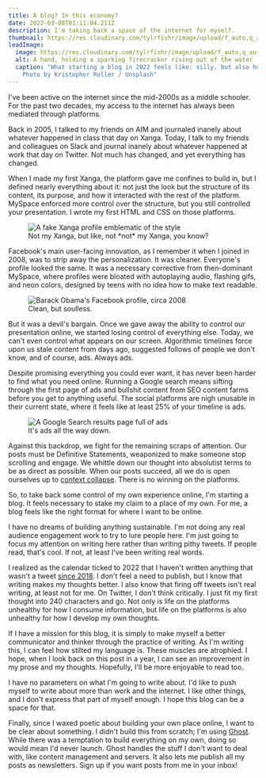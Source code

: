 ```yaml
---
title: A blog? In this economy?
date: 2022-03-08T01:11:04.211Z
description: I'm taking back a space of the internet for myself.
thumbnail: https://res.cloudinary.com/tylrfishr/image/upload/f_auto,q_auto/c_fill,w_1200/v1646704863/kristopher-roller-PC_lbSSxCZE-unsplash_motlgf.jpg
leadImage:
  image: https://res.cloudinary.com/tylrfishr/image/upload/f_auto,q_auto/c_fill,w_1200/v1646704863/kristopher-roller-PC_lbSSxCZE-unsplash_motlgf.jpg
  alt: A hand, holding a sparking firecracker rising out of the water
  caption: "What starting a blog in 2022 feels like: silly, but also hopeful.
    Photo by Kristopher Roller / Unsplash"
---
```

I've been active on the internet since the mid-2000s as a middle schooler. For the past two decades, my access to the internet has always been mediated through platforms.

Back in 2005, I talked to my friends on AIM and journaled inanely about whatever happened in class that day on Xanga. Today, I talk to my friends and colleagues on Slack and journal inanely about whatever happened at work that day on Twitter. Not much has changed, and yet everything has changed.

When I made my first Xanga, the platform gave me confines to build in, but I defined nearly everything about it: not just the look but the structure of its content, its purpose, and how it interacted with the rest of the platform. MySpace enforced more control over the structure, but you still controlled your presentation. I wrote my first HTML and CSS on those platforms.

<figure><img src="https://res.cloudinary.com/tylrfishr/image/upload/f_auto,q_auto/c_fill,w_1200/v1646704632/image_yxltho.png" alt="A fake Xanga profile emblematic of the style" /><figcaption>Not my Xanga, but like, not *not* my Xanga, you know?</figcaption></figure>

Facebook's main user-facing innovation, as I remember it when I joined in 2008, was to strip away the personalization. It was cleaner. Everyone's profile looked the same. It was a necessary corrective from then-dominant MySpace, where profiles were bloated with autoplaying audio, flashing gifs, and neon colors, designed by teens with no idea how to make text readable.

<figure><img src="https://res.cloudinary.com/tylrfishr/image/upload/f_auto,q_auto/c_fill,w_1200/v1646704661/image-3_dqw5vf.png" alt="Barack Obama's Facebook profile, circa 2008" /><figcaption>Clean, but soulless.</figcaption></figure>

But it was a devil's bargain. Once we gave away the ability to control our presentation online, we started losing control of everything else. Today, we can't even control what appears on our screen. Algorithmic timelines force upon us stale content from days ago, suggested follows of people we don't know, and of course, ads. Always ads.

Despite promising everything you could ever want, it has never been harder to find what you need online. Running a Google search means sifting through the first page of ads and bullshit content from SEO content farms before you get to anything useful. The social platforms are nigh unusable in their current state, where it feels like at least 25% of your timeline is ads.

<figure><img src="https://res.cloudinary.com/tylrfishr/image/upload/f_auto,q_auto/c_fill,w_1200/v1646704674/Screen_Shot_2022-03-07_at_1.05.08_AM_ugfqyq.png" alt="A Google Search results page full of ads" /><figcaption>It's ads all the way down.</figcaption></figure>

Against this backdrop, we fight for the remaining scraps of attention. Our posts must be Definitive Statements, weaponized to make someone stop scrolling and engage. We whittle down our thought into absolutist terms to be as direct as possible. When our posts succeed, all we do is open ourselves up to [context collapse](https://warzel.substack.com/p/its-not-cancel-culture-its-a-platform?s=r). There is no winning on the platforms.

So, to take back some control of my own experience online, I'm starting a blog. It feels necessary to stake my claim to a place of my own. For me, a blog feels like the right format for where I want to be online.

I have no dreams of building anything sustainable. I'm not doing any real audience engagement work to try to lure people here. I'm just going to focus my attention on writing here rather than writing pithy tweets. If people read, that's cool. If not, at least I've been writing real words.

I realized as the calendar ticked to 2022 that I haven't written anything that wasn't a tweet [since 2018](https://www.niemanlab.org/2018/12/this-is-journalisms-do-or-die-moment/). I don't feel a need to publish, but I know that writing makes my thoughts better. I also know that firing off tweets isn't real writing, at least not for me. On Twitter, I don't think critically. I just fit my first thought into 240 characters and go. Not only is life on the platforms unhealthy for how I consume information, but life on the platforms is also unhealthy for how I develop my own thoughts.

If I have a mission for this blog, it is simply to make myself a better communicator and thinker through the practice of writing. As I'm writing this, I can feel how stilted my language is. These muscles are atrophied. I hope, when I look back on this post in a year, I can see an improvement in my prose and my thoughts. Hopefully, I'll be more enjoyable to read too.

I have no parameters on what I'm going to write about. I'd like to push myself to write about more than work and the internet. I like other things, and I don't express that part of myself enough. I hope this blog can be a space for that.

Finally, since I waxed poetic about building your own place online, I want to be clear about something. I didn't build this from scratch; I'm using [Ghost](https://ghost.org). While there was a temptation to build everything on my own, doing so would mean I'd never launch. Ghost handles the stuff I don't want to deal with, like content management and servers. It also lets me publish all my posts as newsletters. Sign up if you want posts from me in your inbox!